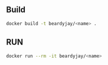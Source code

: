 ## Build

```bash
docker build -t beardyjay/<name> . 
```

## RUN

```bash
docker run --rm -it beardyjay/<name>
```
